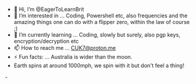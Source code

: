 - 👋 Hi, I’m @EagerToLearnBrit
- 👀 I’m interested in ... Coding, Powershell etc, also frequencies and the amazing things one can do with a flipper zero, within the law of course ;)
- 🌱 I’m currently learning ... Coding, slowly but surely, also pgp keys, encryption/decryption etc 
- 📫 How to reach me ... CUK7@proton.me
- ⚡ Fun facts: ... Australia is wider than the moon.
-  Earth spins at around 1000mph, we spin with it but don't feel a thing!

-<!---EagerToLearnBrit/EagerToLearnBrit is a ✨ special ✨ repository because its `README.md` (this file) appears on your GitHub profile.
                           You can click the Preview link to take a look at your changes.--->
